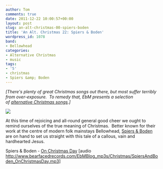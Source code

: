```yaml
---
author: Tom
comments: true
date: 2011-12-22 10:00:57+00:00
layout: post
slug: an-alt-christmas-00-spiers-boden
title: 'An Alt. Christmas 22: Spiers & Boden'
wordpress_id: 1078
band:
- Bellowhead
categories:
- Alternative Christmas
- music
tags: 
- '5'
- christmas
- Spiers &amp; Boden
---
```


_[There's plenty of great Christmas songs out there, but most suffer terribly from over-exposure.  To remedy that, EbM presents a selection of [alternative Christmas songs](http://eatenbymonsters.wordpress.com/category/alternative-christmas/).]_

[![](http://eatenbymonsters.files.wordpress.com/2011/12/spiersboden.png)](http://eatenbymonsters.files.wordpress.com/2011/12/spiersboden.png)

At this time of rejoicing and all-round general good cheer we ought to remind ourselves of the true meaning of Christmas.  Better known for their work at the centre of modern folk mainstays Bellowhead, [Spiers & Boden](http://www.spiersandboden.com/index1.html) are on hand to set us straight with this tale of a callous, vain and hardhearted Jesus.

Spiers & Boden - [On Christmas Day](http://www.bearfacedrecords.com/EbMBlog_mp3s/Christmas/SpiersAndBoden_OnChristmasDay.mp3) [audio http://www.bearfacedrecords.com/EbMBlog_mp3s/Christmas/SpiersAndBoden_OnChristmasDay.mp3]
